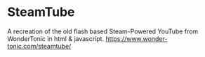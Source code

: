 # SteamTube
A recreation of the old flash based Steam-Powered YouTube from WonderTonic in html &amp; javascript. https://www.wonder-tonic.com/steamtube/
